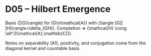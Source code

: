 # D05 – Hilbert Emergence

Basis \(|[G]\rangle\) for \(G\in\mathcal{A}\) with \(\langle [G]|[H]\rangle=\delta_{GH}\).
Completion ⇒ \(\mathcal{H} \cong \ell^2(\mathcal{A},\mathbb{C})\).

Notes on separability (A1), positivity, and conjugation come from the diagonal kernel and countable basis.
